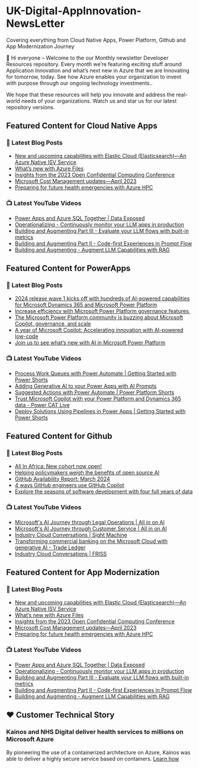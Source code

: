 # UK-Digital-AppInnovation-NewsLetter

Covering everything from Cloud Native Apps, Power Platform, Github and App Modernization Journey

👋 Hi everyone – Welcome to the our Monthly newsletter Developer Resources repository. Every month we’re featuring exciting stuff around Application Innovation and what’s next new in Azure that we are Innovating for tomorrow, today. See how Azure enables your organization to invent with purpose through our ongoing technology investments..


We hope that these resources will help you innovate and address the real-world needs of your organizations. Watch us and star us for our latest repository versions.

## Featured Content for Cloud Native Apps


### 📝 Latest Blog Posts

    
<!-- BLOGCNA:START -->
- [New and upcoming capabilities with Elastic Cloud (Elasticsearch)—An Azure Native ISV Service](https://azure.microsoft.com/blog/new-and-upcoming-capabilities-with-elastic-cloud-elasticsearch-an-azure-native-isv-service/)
- [What’s new with Azure Files](https://azure.microsoft.com/blog/what-s-new-with-azure-files/)
- [Insights from the 2023 Open Confidential Computing Conference](https://azure.microsoft.com/blog/insights-from-the-2023-open-confidential-computing-conference/)
- [Microsoft Cost Management updates—April 2023](https://azure.microsoft.com/blog/microsoft-cost-management-updates-april-2023/)
- [Preparing for future health emergencies with Azure HPC ](https://azure.microsoft.com/blog/preparing-for-future-health-emergencies-with-azure-hpc/)
<!-- BLOGCNA:END -->

### 📺 Latest YouTube Videos

 
<!-- YOUTUBECNA:START -->
- [Power Apps and Azure SQL Together | Data Exposed](https://www.youtube.com/watch?v=UgGTEBY89BM)
- [Operationalizing - Continuously monitor your LLM apps in production](https://www.youtube.com/watch?v=qtxBsUY3eYQ)
- [Building and Augmenting Part III - Evaluate your LLM flows with built-in metrics](https://www.youtube.com/watch?v=j3cZL0kc5Ug)
- [Building and Augmenting Part II - Code-first Experiences in Prompt Flow](https://www.youtube.com/watch?v=gTp7z6mUYo4)
- [Building and Augmenting - Augment LLM Capabilities with RAG](https://www.youtube.com/watch?v=5k3A-LMplME)
<!-- YOUTUBECNA:END -->

##  Featured Content for PowerApps
### 📝 Latest Blog Posts
<!-- BLOGPOWER:START -->
- [2024 release wave 1 kicks off with hundreds of AI-powered capabilities for Microsoft Dynamics 365 and Microsoft Power Platform](https://cloudblogs.microsoft.com/dynamics365/bdm/2024/04/10/2024-release-wave-1-kicks-off-with-hundreds-of-ai-powered-capabilities-for-microsoft-dynamics-365-and-microsoft-power-platform/)
- [Increase efficiency with Microsoft Power Platform governance features ](https://www.microsoft.com/en-us/power-platform/blog/2024/04/04/increase-efficiency-with-microsoft-power-platform-governance-features/)
- [The Microsoft Power Platform community is buzzing about Microsoft Copilot, governance, and scale](https://www.microsoft.com/en-us/power-platform/blog/2024/03/28/the-microsoft-power-platform-community-is-buzzing-about-microsoft-copilot-governance-and-scale/)
- [A year of Microsoft Copilot: Accelerating innovation with AI-powered low-code](https://www.microsoft.com/en-us/power-platform/blog/2024/03/26/a-year-of-microsoft-copilot-accelerating-innovation-with-ai-powered-low-code/)
- [Join us to see what’s new with AI in Microsoft Power Platform](https://www.microsoft.com/en-us/power-platform/blog/2024/03/25/join-us-to-see-whats-new-with-ai-in-microsoft-power-platform/)
<!-- BLOGPOWER:END -->
 ### 📺 Latest YouTube Videos
    
<!-- YOUTUBEPOWER:START -->
- [Process Work Queues with Power Automate | Getting Started with Power Shorts](https://www.youtube.com/watch?v=qi8isiV_dHs)
- [Adding Generative AI to your Power Apps with AI Prompts](https://www.youtube.com/watch?v=l8tv4SwDhuE)
- [Suggested Actions with Power Automate | Power Platform Shorts](https://www.youtube.com/watch?v=aXxX5bJSxi8)
- [Trust Microsoft Copilot with your Power Platform and Dynamics 365 data - Power CAT Live](https://www.youtube.com/watch?v=TiapMpsAF4o)
- [Deploy Solutions Using Pipelines in Power Apps | Getting Started with Power Shorts](https://www.youtube.com/watch?v=iziCkYl8Shc)
<!-- YOUTUBEPOWER:END -->

##  Featured Content for Github
### 📝 Latest Blog Posts
<!-- BLOGGITHUB:START -->
- [All In Africa: New cohort now open!](https://github.blog/2024-04-11-all-in-africa-new-cohort-now-open/)
- [Helping policymakers weigh the benefits of open source AI](https://github.blog/2024-04-10-helping-policymakers-weigh-the-benefits-of-open-source-ai/)
- [GitHub Availability Report: March 2024](https://github.blog/2024-04-10-github-availability-report-march-2024/)
- [4 ways GitHub engineers use GitHub Copilot](https://github.blog/2024-04-09-4-ways-github-engineers-use-github-copilot/)
- [Explore the seasons of software development with four full years of data](https://github.blog/2024-04-09-explore-the-seasons-of-software-development-with-four-full-years-of-data/)
<!-- BLOGGITHUB:END -->
### 📺 Latest YouTube Videos
<!-- YOUTUBEGITHUB:START -->
- [Microsoft&#39;s AI Journey through Legal Operations | All in on AI](https://www.youtube.com/watch?v=8TAPGUYEgns)
- [Microsoft&#39;s AI Journey through Customer Service | All in on AI](https://www.youtube.com/watch?v=AWDm6kAxjDA)
- [Industry Cloud Conversations | Sight Machine](https://www.youtube.com/watch?v=vdaiQg26tlE)
- [Transforming commercial banking on the Microsoft Cloud with generative AI - Trade Ledger](https://www.youtube.com/watch?v=R3dpOar5KIA)
- [Industry Cloud Conversations | FRISS](https://www.youtube.com/watch?v=p3qKMxKiy7U)
<!-- YOUTUBEGITHUB:END -->
##  Featured Content for App Modernization
### 📝 Latest Blog Posts
<!-- BLOGAPPMOD:START -->
- [New and upcoming capabilities with Elastic Cloud (Elasticsearch)—An Azure Native ISV Service](https://azure.microsoft.com/blog/new-and-upcoming-capabilities-with-elastic-cloud-elasticsearch-an-azure-native-isv-service/)
- [What’s new with Azure Files](https://azure.microsoft.com/blog/what-s-new-with-azure-files/)
- [Insights from the 2023 Open Confidential Computing Conference](https://azure.microsoft.com/blog/insights-from-the-2023-open-confidential-computing-conference/)
- [Microsoft Cost Management updates—April 2023](https://azure.microsoft.com/blog/microsoft-cost-management-updates-april-2023/)
- [Preparing for future health emergencies with Azure HPC ](https://azure.microsoft.com/blog/preparing-for-future-health-emergencies-with-azure-hpc/)
<!-- BLOGAPPMOD:END -->
### 📺 Latest YouTube Videos
<!-- YOUTUBEAPPMOD:START -->
- [Power Apps and Azure SQL Together | Data Exposed](https://www.youtube.com/watch?v=UgGTEBY89BM)
- [Operationalizing - Continuously monitor your LLM apps in production](https://www.youtube.com/watch?v=qtxBsUY3eYQ)
- [Building and Augmenting Part III - Evaluate your LLM flows with built-in metrics](https://www.youtube.com/watch?v=j3cZL0kc5Ug)
- [Building and Augmenting Part II - Code-first Experiences in Prompt Flow](https://www.youtube.com/watch?v=gTp7z6mUYo4)
- [Building and Augmenting - Augment LLM Capabilities with RAG](https://www.youtube.com/watch?v=5k3A-LMplME)
<!-- YOUTUBEAPPMOD:END -->


## ♥️ Customer Technical Story 

### Kainos and NHS Digital deliver health services to millions on Microsoft Azure

By pioneering the use of a containerized architecture on Azure, Kainos was able to deliver a highly secure service based on containers. [Learn how](https://customers.microsoft.com/en-us/story/1368348549535774520-kainos-and-nhs-digital-deliver-health-services-to-millions-on-microsoft-azure)

